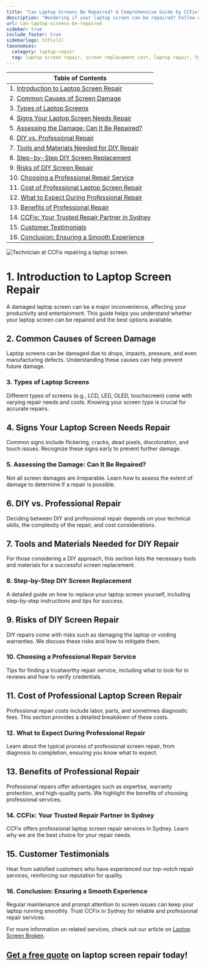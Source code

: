 ```yaml
---
title: "Can Laptop Screens Be Repaired? A Comprehensive Guide by CCFix"
description: "Wondering if your laptop screen can be repaired? Follow our detailed guide to understand the repair process, costs, and options available. Visit CCFix in Sydney for professional assistance or get a free quote online!"
url: can-laptop-screens-be-repaired
sidebar: true
include_footer: true
sidebarlogo: CCFix(1)
taxonomies:
  category: laptop-repair
  tag: laptop screen repair, screen replacement cost, laptop repair, Sydney
---
```


| **Table of Contents**                                               |
|---------------------------------------------------------------------|
| 1. [Introduction to Laptop Screen Repair](#1-introduction-to-laptop-screen-repair) |
| 2. [Common Causes of Screen Damage](#2-common-causes-of-screen-damage) |
| 3. [Types of Laptop Screens](#3-types-of-laptop-screens) |
| 4. [Signs Your Laptop Screen Needs Repair](#4-signs-your-laptop-screen-needs-repair) |
| 5. [Assessing the Damage: Can It Be Repaired?](#5-assessing-the-damage-can-it-be-repaired) |
| 6. [DIY vs. Professional Repair](#6-diy-vs-professional-repair) |
| 7. [Tools and Materials Needed for DIY Repair](#7-tools-and-materials-needed-for-diy-repair) |
| 8. [Step-by-Step DIY Screen Replacement](#8-step-by-step-diy-screen-replacement) |
| 9. [Risks of DIY Screen Repair](#9-risks-of-diy-screen-repair) |
| 10. [Choosing a Professional Repair Service](#10-choosing-a-professional-repair-service) |
| 11. [Cost of Professional Laptop Screen Repair](#11-cost-of-professional-laptop-screen-repair) |
| 12. [What to Expect During Professional Repair](#12-what-to-expect-during-professional-repair) |
| 13. [Benefits of Professional Repair](#13-benefits-of-professional-repair) |
| 14. [CCFix: Your Trusted Repair Partner in Sydney](#14-ccfix-your-trusted-repair-partner-in-sydney) |
| 15. [Customer Testimonials](#15-customer-testimonials) |
| 16. [Conclusion: Ensuring a Smooth Experience](#16-conclusion-ensuring-a-smooth-experience) |

![Technician at CCFix repairing a laptop screen.](/images/ccfix-laptop-screen-can-be-repair.webp "CCFix technician repairing a laptop screen, showcasing expert repair services in a professional environment.")


# **1. Introduction to Laptop Screen Repair**
A damaged laptop screen can be a major inconvenience, affecting your productivity and entertainment. This guide helps you understand whether your laptop screen can be repaired and the best options available.

## **2. Common Causes of Screen Damage**
Laptop screens can be damaged due to drops, impacts, pressure, and even manufacturing defects. Understanding these causes can help prevent future damage.

### **3. Types of Laptop Screens**
Different types of screens (e.g., LCD, LED, OLED, touchscreen) come with varying repair needs and costs. Knowing your screen type is crucial for accurate repairs.

## **4. Signs Your Laptop Screen Needs Repair**
Common signs include flickering, cracks, dead pixels, discoloration, and touch issues. Recognize these signs early to prevent further damage.

### **5. Assessing the Damage: Can It Be Repaired?**
Not all screen damages are irreparable. Learn how to assess the extent of damage to determine if a repair is possible.

## **6. DIY vs. Professional Repair**
Deciding between DIY and professional repair depends on your technical skills, the complexity of the repair, and cost considerations.

## **7. Tools and Materials Needed for DIY Repair**
For those considering a DIY approach, this section lists the necessary tools and materials for a successful screen replacement.

### **8. Step-by-Step DIY Screen Replacement**
A detailed guide on how to replace your laptop screen yourself, including step-by-step instructions and tips for success.

## **9. Risks of DIY Screen Repair**
DIY repairs come with risks such as damaging the laptop or voiding warranties. We discuss these risks and how to mitigate them.

### **10. Choosing a Professional Repair Service**
Tips for finding a trustworthy repair service, including what to look for in reviews and how to verify credentials.

## **11. Cost of Professional Laptop Screen Repair**
Professional repair costs include labor, parts, and sometimes diagnostic fees. This section provides a detailed breakdown of these costs.

### **12. What to Expect During Professional Repair**
Learn about the typical process of professional screen repair, from diagnosis to completion, ensuring you know what to expect.

## **13. Benefits of Professional Repair**
Professional repairs offer advantages such as expertise, warranty protection, and high-quality parts. We highlight the benefits of choosing professional services.

### **14. CCFix: Your Trusted Repair Partner in Sydney**
CCFix offers professional laptop screen repair services in Sydney. Learn why we are the best choice for your repair needs.

## **15. Customer Testimonials**
Hear from satisfied customers who have experienced our top-notch repair services, reinforcing our reputation for quality.

### **16. Conclusion: Ensuring a Smooth Experience**
Regular maintenance and prompt attention to screen issues can keep your laptop running smoothly. Trust CCFix in Sydney for reliable and professional repair services.

For more information on related services, check out our article on [Laptop Screen Broken](https://ccfix.com.au/laptop-screen-broken).

## [Get a free quote](https://form.jotform.com/241402975332857) on laptop screen repair today!
